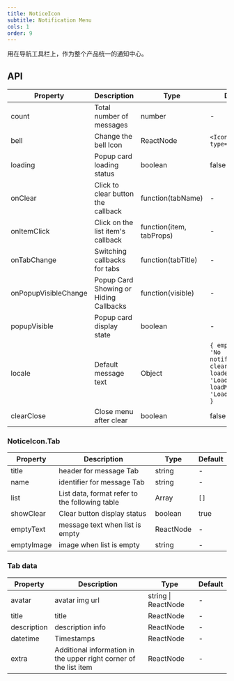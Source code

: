 ```yaml
---
title: NoticeIcon
subtitle: Notification Menu
cols: 1
order: 9
---
```


用在导航工具栏上，作为整个产品统一的通知中心。

## API

Property | Description | Type | Default
----|------|-----|------
count | Total number of messages | number | -
bell | Change the bell Icon | ReactNode | `<Icon type='bell' />`
loading | Popup card loading status | boolean | false
onClear | Click to clear button the callback  | function(tabName) | -
onItemClick | Click on the list item's callback | function(item, tabProps) | -
onTabChange | Switching callbacks for tabs | function(tabTitle) | -
onPopupVisibleChange | Popup Card Showing or Hiding Callbacks | function(visible) | -
popupVisible | Popup card display state | boolean | -
locale | Default message text | Object | `{ emptyText: 'No notifications', clear: 'Clear', loadedAll: 'Loaded', loadMore: 'Loading more' }`
clearClose | Close menu after clear | boolean | false

### NoticeIcon.Tab

Property | Description | Type | Default
----|------|-----|------
title |  header for message Tab | string | -
name | identifier for message Tab | string | -
list | List data, format refer to the following table | Array | `[]`
showClear | Clear button display status | boolean | true
emptyText |  message text when list is empty  | ReactNode | -
emptyImage | image  when list is empty  | string | -


### Tab data

Property | Description | Type | Default
----|------|-----|------
avatar | avatar img url  | string \| ReactNode | -
title | title | ReactNode | -
description | description info | ReactNode | -
datetime | Timestamps | ReactNode | -
extra |Additional information in the upper right corner of the list item | ReactNode | -
